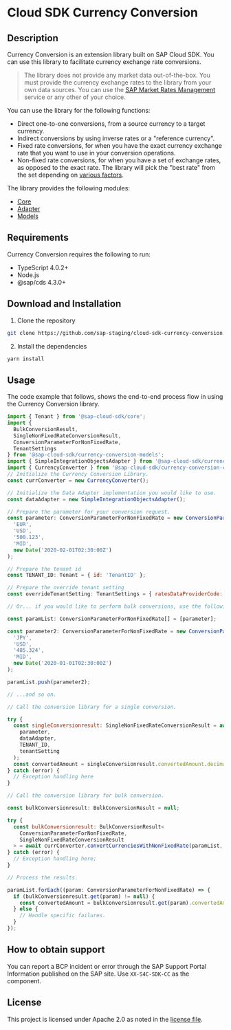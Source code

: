 # Cloud SDK Currency Conversion

## Description

Currency Conversion is an extension library built on SAP Cloud SDK. You can use this library to facilitate currency exchange rate conversions.

> The library does not provide any market data out-of-the-box. You must provide the currency exchange rates to the library from your own data sources. You can use the [SAP Market Rates Management](https://www.sap.com/products/market-rates-management.html) service or any other of your choice.

You can use the library for the following functions:

- Direct one-to-one conversions, from a source currency to a target currency.
- Indirect conversions by using inverse rates or a "reference currency".
- Fixed rate conversions, for when you have the exact currency exchange rate that you want to use in your conversion operations.
- Non-fixed rate conversions, for when you have a set of exchange rates, as opposed to the exact rate. The library will pick the "best rate" from the set depending on [various factors](https://sap.github.io/cloud-sdk/docs/java/features/extensions/extension-library/curconv/sap-currency-conversion-extension-library-for-cloud-sdk-for-java/#non-fixed-rate).

The library provides the following modules:

- [Core](packages/core/)
- [Adapter](packages/adapter/)
- [Models](packages/models/)

## Requirements

Currency Conversion requires the following to run:

- TypeScript 4.0.2+
- Node.js
- @sap/cds 4.3.0+

## Download and Installation

1. Clone the repository

```bash
git clone https://github.com/sap-staging/cloud-sdk-currency-conversion.git
```

2. Install the dependencies

```bash
yarn install
```

## Usage

The code example that follows, shows the end-to-end process flow in using the Currency Conversion library.

```js
import { Tenant } from '@sap-cloud-sdk/core';
import {
  BulkConversionResult,
  SingleNonFixedRateConversionResult,
  ConversionParameterForNonFixedRate,
  TenantSettings
} from '@sap-cloud-sdk/currency-conversion-models';
import { SimpleIntegrationObjectsAdapter } from '@sap-cloud-sdk/currency-conversion-data-adapter';
import { CurrencyConverter } from '@sap-cloud-sdk/currency-conversion-core';
// Initialize the Currency Conversion Library.
const currConverter = new CurrencyConverter();

// Initialize the Data Adapter implementation you would like to use.
const dataAdapter = new SimpleIntegrationObjectsAdapter();

// Prepare the parameter for your conversion request.
const parameter: ConversionParameterForNonFixedRate = new ConversionParameterForNonFixedRate(
  'EUR',
  'USD',
  '500.123',
  'MID',
  new Date('2020-02-01T02:30:00Z')
);

// Prepare the tenant id
const TENANT_ID: Tenant = { id: 'TenantID' };

// Prepare the override tenant setting
const overrideTenantSetting: TenantSettings = { ratesDataProviderCode: 'MRM', ratesDataSource: 'ECB' };

// Or... if you would like to perform bulk conversions, use the following...

const paramList: ConversionParameterForNonFixedRate[] = [parameter];

const parameter2: ConversionParameterForNonFixedRate = new ConversionParameterForNonFixedRate(
  'JPY',
  'USD',
  '485.324',
  'MID',
  new Date('2020-01-01T02:30:00Z')
);

paramList.push(parameter2);

// ...and so on.

// Call the conversion library for a single conversion.

try {
  const singleConversionresult: SingleNonFixedRateConversionResult = await currConverter.convertCurrencyWithNonFixedRate(
    parameter,
    dataAdapter,
    TENANT_ID,
    tenantSetting
  );
  const convertedAmount = singleConversionresult.convertedAmount.decimalValue;
} catch (error) {
  // Exception handling here
}

// Call the conversion library for bulk conversion.

const bulkConversionresult: BulkConversionResult = null;

try {
  const bulkConversionresult: BulkConversionResult<
    ConversionParameterForNonFixedRate,
    SingleNonFixedRateConversionResult
  > = await currConverter.convertCurrenciesWithNonFixedRate(paramList, dataAdapter, TENANT_ID, overrideTenantSetting);
} catch (error) {
  // Exception handling here;
}

// Process the results.

paramList.forEach((param: ConversionParameterForNonFixedRate) => {
  if (bulkConversionresult.get(param) != null) {
    const convertedAmount = bulkConversionresult.get(param).convertedAmount.decimalValue;
  } else {
    // Handle specific failures.
  }
});
```

## How to obtain support

You can report a BCP incident or error through the SAP Support Portal Information published on the SAP site. Use `XX-S4C-SDK-CC` as the component.

## License

This project is licensed under Apache 2.0 as noted in the [license file](https://github.com/sap-staging/cloud-sdk-currency-conversion/blob/main/LICENSES/Apache-2.0.txt).
